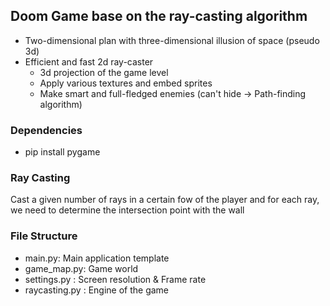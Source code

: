 ## Doom Game base on the ray-casting algorithm

- Two-dimensional plan with three-dimensional illusion of space (pseudo 3d)
- Efficient and fast 2d ray-caster
   - 3d projection of the game level
   - Apply various textures and embed sprites
   - Make smart and full-fledged enemies (can't hide -> Path-finding algorithm)

### Dependencies

- pip install pygame

### Ray Casting

Cast a given number of rays in a certain fow of the player and for each ray, we need to determine the intersection point with the wall

### File Structure

- main.py: Main application template
- game_map.py: Game world
- settings.py : Screen resolution & Frame rate
- raycasting.py : Engine of the game
